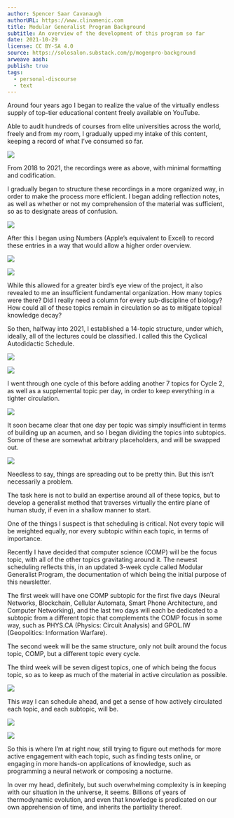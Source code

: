 ```yaml
---
author: Spencer Saar Cavanaugh
authorURL: https://www.clinamenic.com
title: Modular Generalist Program Background
subtitle: An overview of the development of this program so far
date: 2021-10-29
license: CC BY-SA 4.0
source: https://solosalon.substack.com/p/mogenpro-background
arweave aash: 
publish: true
tags:
  - personal-discourse
  - text
---
```

Around four years ago I began to realize the value of the virtually endless supply of top-tier educational content freely available on YouTube.

Able to audit hundreds of courses from elite universities across the world, freely and from my room, I gradually upped my intake of this content, keeping a record of what I’ve consumed so far.


![](https://substackcdn.com/image/fetch/w_1456,c_limit,f_auto,q_auto:good,fl_progressive:steep/https%3A%2F%2Fbucketeer-e05bbc84-baa3-437e-9518-adb32be77984.s3.amazonaws.com%2Fpublic%2Fimages%2Fa470861d-26af-4f85-a89e-10c56a8e5f94_1278x1666.png)



From 2018 to 2021, the recordings were as above, with minimal formatting and codification.

I gradually began to structure these recordings in a more organized way, in order to make the process more efficient. I began adding reflection notes, as well as whether or not my comprehension of the material was sufficient, so as to designate areas of confusion.



![](https://substackcdn.com/image/fetch/w_1456,c_limit,f_auto,q_auto:good,fl_progressive:steep/https%3A%2F%2Fbucketeer-e05bbc84-baa3-437e-9518-adb32be77984.s3.amazonaws.com%2Fpublic%2Fimages%2F4d23f372-738f-4e55-beb4-413d47b3f592_1192x1100.png)


After this I began using Numbers (Apple’s equivalent to Excel) to record these entries in a way that would allow a higher order overview.


![](https://substackcdn.com/image/fetch/w_1456,c_limit,f_auto,q_auto:good,fl_progressive:steep/https%3A%2F%2Fbucketeer-e05bbc84-baa3-437e-9518-adb32be77984.s3.amazonaws.com%2Fpublic%2Fimages%2F0bda8421-8c00-4190-b4a0-0b96e2586145_1550x1342.png)



![](https://substackcdn.com/image/fetch/w_1456,c_limit,f_auto,q_auto:good,fl_progressive:steep/https%3A%2F%2Fbucketeer-e05bbc84-baa3-437e-9518-adb32be77984.s3.amazonaws.com%2Fpublic%2Fimages%2Fa2776e0a-0a6e-4b43-b162-8473b1b8264c_1686x1518.png)



While this allowed for a greater bird’s eye view of the project, it also revealed to me an insufficient fundamental organization. How many topics were there? Did I really need a column for every sub-discipline of biology? How could all of these topics remain in circulation so as to mitigate topical knowledge decay?

So then, halfway into 2021, I established a 14-topic structure, under which, ideally, all of the lectures could be classified. I called this the Cyclical Autodidactic Schedule.



![](https://substackcdn.com/image/fetch/w_1456,c_limit,f_auto,q_auto:good,fl_progressive:steep/https%3A%2F%2Fbucketeer-e05bbc84-baa3-437e-9518-adb32be77984.s3.amazonaws.com%2Fpublic%2Fimages%2Fedd92dad-c9e3-4b22-9fec-633698b1695f_1324x1410.png)



![](https://substackcdn.com/image/fetch/w_1456,c_limit,f_auto,q_auto:good,fl_progressive:steep/https%3A%2F%2Fbucketeer-e05bbc84-baa3-437e-9518-adb32be77984.s3.amazonaws.com%2Fpublic%2Fimages%2F30639cf2-dd2a-4ea7-bdc9-27d9778716f0_1334x1530.png)



I went through one cycle of this before adding another 7 topics for Cycle 2, as well as a supplemental topic per day, in order to keep everything in a tighter circulation.


![](https://substackcdn.com/image/fetch/w_1456,c_limit,f_auto,q_auto:good,fl_progressive:steep/https%3A%2F%2Fbucketeer-e05bbc84-baa3-437e-9518-adb32be77984.s3.amazonaws.com%2Fpublic%2Fimages%2F7f55155c-d9a8-4993-9a96-f4e45381a217_930x1485.png)


It soon became clear that one day per topic was simply insufficient in terms of building up an acumen, and so I began dividing the topics into subtopics. Some of these are somewhat arbitrary placeholders, and will be swapped out.


![](https://substackcdn.com/image/fetch/w_1456,c_limit,f_auto,q_auto:good,fl_progressive:steep/https%3A%2F%2Fbucketeer-e05bbc84-baa3-437e-9518-adb32be77984.s3.amazonaws.com%2Fpublic%2Fimages%2Fed92b7ec-0286-4a0f-985d-bee69bf30d1d_748x1186.png)


Needless to say, things are spreading out to be pretty thin. But this isn’t necessarily a problem.

The task here is not to build an expertise around all of these topics, but to develop a generalist method that traverses virtually the entire plane of human study, if even in a shallow manner to start.

One of the things I suspect is that scheduling is critical. Not every topic will be weighted equally, nor every subtopic within each topic, in terms of importance.

Recently I have decided that computer science (COMP) will be the focus topic, with all of the other topics gravitating around it. The newest scheduling reflects this, in an updated 3-week cycle called Modular Generalist Program, the documentation of which being the initial purpose of this newsletter.

The first week will have one COMP subtopic for the first five days (Neural Networks, Blockchain, Cellular Automata, Smart Phone Architecture, and Computer Networking), and the last two days will each be dedicated to a subtopic from a different topic that complements the COMP focus in some way, such as PHYS.CA (Physics: Circuit Analysis) and GPOL.IW (Geopolitics: Information Warfare).

The second week will be the same structure, only not built around the focus topic, COMP, but a different topic every cycle.

The third week will be seven digest topics, one of which being the focus topic, so as to keep as much of the material in active circulation as possible.


![](https://substackcdn.com/image/fetch/w_1456,c_limit,f_auto,q_auto:good,fl_progressive:steep/https%3A%2F%2Fbucketeer-e05bbc84-baa3-437e-9518-adb32be77984.s3.amazonaws.com%2Fpublic%2Fimages%2Fcb5a9588-23c9-487c-a345-0311379d5e1c_658x304.png)


This way I can schedule ahead, and get a sense of how actively circulated each topic, and each subtopic, will be.


![](https://substackcdn.com/image/fetch/w_1456,c_limit,f_auto,q_auto:good,fl_progressive:steep/https%3A%2F%2Fbucketeer-e05bbc84-baa3-437e-9518-adb32be77984.s3.amazonaws.com%2Fpublic%2Fimages%2F1d7e1b9f-683e-4403-bcfa-246a7ef5a1d5_1952x716.png)



![](https://substackcdn.com/image/fetch/w_1456,c_limit,f_auto,q_auto:good,fl_progressive:steep/https%3A%2F%2Fbucketeer-e05bbc84-baa3-437e-9518-adb32be77984.s3.amazonaws.com%2Fpublic%2Fimages%2Faf14ee6c-7d59-4c37-87ac-0d285c5f99cd_1052x896.png)



So this is where I’m at right now, still trying to figure out methods for more active engagement with each topic, such as finding tests online, or engaging in more hands-on applications of knowledge, such as programming a neural network or composing a nocturne.

In over my head, definitely, but such overwhelming complexity is in keeping with our situation in the universe, it seems. Billions of years of thermodynamic evolution, and even that knowledge is predicated on our own apprehension of time, and inherits the partiality thereof.